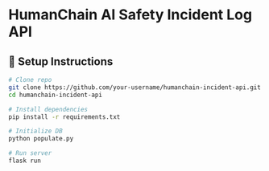# HumanChain AI Safety Incident Log API

## 🔧 Setup Instructions

```bash
# Clone repo
git clone https://github.com/your-username/humanchain-incident-api.git
cd humanchain-incident-api

# Install dependencies
pip install -r requirements.txt

# Initialize DB
python populate.py

# Run server
flask run
